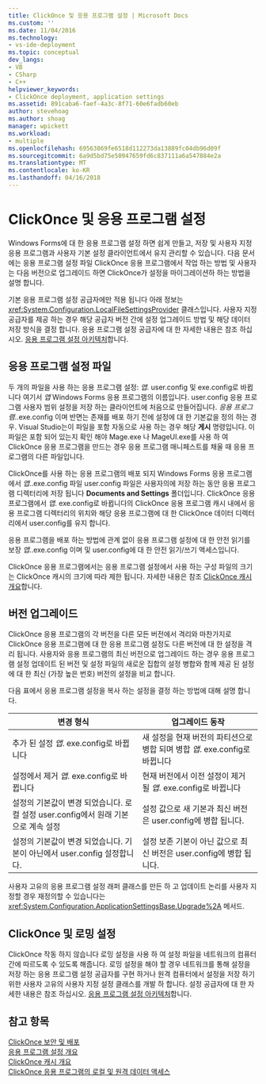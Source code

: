 ```yaml
---
title: ClickOnce 및 응용 프로그램 설정 | Microsoft Docs
ms.custom: ''
ms.date: 11/04/2016
ms.technology:
- vs-ide-deployment
ms.topic: conceptual
dev_langs:
- VB
- CSharp
- C++
helpviewer_keywords:
- ClickOnce deployment, application settings
ms.assetid: 891caba6-faef-4a3c-8f71-60e6fadb60eb
author: stevehoag
ms.author: shoag
manager: wpickett
ms.workload:
- multiple
ms.openlocfilehash: 69563869fe6518d112273da13889fc04db96d09f
ms.sourcegitcommit: 6a9d5bd75e50947659fd6c837111a6a547884e2a
ms.translationtype: MT
ms.contentlocale: ko-KR
ms.lasthandoff: 04/16/2018
---
```

# <a name="clickonce-and-application-settings"></a>ClickOnce 및 응용 프로그램 설정
Windows Forms에 대 한 응용 프로그램 설정 하면 쉽게 만들고, 저장 및 사용자 지정 응용 프로그램과 사용자 기본 설정 클라이언트에서 유지 관리할 수 있습니다. 다음 문서에는 응용 프로그램 설정 파일 ClickOnce 응용 프로그램에서 작업 하는 방법 및 사용자는 다음 버전으로 업그레이드 하면 ClickOnce가 설정을 마이그레이션하 하는 방법을 설명 합니다.  
  
 기본 응용 프로그램 설정 공급자에만 적용 됩니다 아래 정보는 <xref:System.Configuration.LocalFileSettingsProvider> 클래스입니다. 사용자 지정 공급자를 제공 하는 경우 해당 공급자 버전 간에 설정 업그레이드 방법 및 해당 데이터 저장 방식을 결정 합니다. 응용 프로그램 설정 공급자에 대 한 자세한 내용은 참조 하십시오. [응용 프로그램 설정 아키텍처](/dotnet/framework/winforms/advanced/application-settings-architecture)합니다.  
  
## <a name="application-settings-files"></a>응용 프로그램 설정 파일  
 두 개의 파일을 사용 하는 응용 프로그램 설정: *앱*. user.config 및 exe.config로 바뀝니다 여기서 *앱* Windows Forms 응용 프로그램의 이름입니다. user.config 응용 프로그램 사용자 범위 설정을 저장 하는 클라이언트에 처음으로 만들어집니다. *응용 프로그램*..exe.config 이며 반면는 존재를 배포 하기 전에 설정에 대 한 기본값을 정의 하는 경우. Visual Studio는이 파일을 포함 자동으로 사용 하는 경우 해당 **게시** 명령입니다. 이 파일은 포함 되어 있는지 확인 해야 Mage.exe 나 MageUI.exe를 사용 하 여 ClickOnce 응용 프로그램을 만드는 경우 응용 프로그램 매니페스트를 채울 때 응용 프로그램의 다른 파일입니다.  
  
 ClickOnce를 사용 하는 응용 프로그램의 배포 되지 Windows Forms 응용 프로그램에서 *앱*..exe.config 파일 user.config 파일은 사용자의에 저장 하는 동안 응용 프로그램 디렉터리에 저장 됩니다 **Documents and Settings**  폴더입니다. ClickOnce 응용 프로그램에서 *앱*. exe.config로 바뀝니다의 ClickOnce 응용 프로그램 캐시 내에서 응용 프로그램 디렉터리의 위치와 해당 응용 프로그램에 대 한 ClickOnce 데이터 디렉터리에서 user.config를 유지 합니다.  
  
 응용 프로그램을 배포 하는 방법에 관계 없이 응용 프로그램 설정에 대 한 안전 읽기를 보장 *앱*..exe.config 이며 및 user.config에 대 한 안전 읽기/쓰기 액세스입니다.  
  
 ClickOnce 응용 프로그램에서는 응용 프로그램 설정에서 사용 하는 구성 파일의 크기는 ClickOnce 캐시의 크기에 따라 제한 됩니다. 자세한 내용은 참조 [ClickOnce 캐시 개요](../deployment/clickonce-cache-overview.md)합니다.  
  
## <a name="version-upgrades"></a>버전 업그레이드  
 ClickOnce 응용 프로그램의 각 버전을 다른 모든 버전에서 격리와 마찬가지로 ClickOnce 응용 프로그램에 대 한 응용 프로그램 설정도 다른 버전에 대 한 설정을 격리 됩니다. 사용자와 응용 프로그램의 최신 버전으로 업그레이드 하는 경우 응용 프로그램 설정 업데이트 된 버전 및 설정 파일의 새로운 집합의 설정 병합와 함께 제공 된 설정에 대 한 최신 (가장 높은 번호) 버전의 설정을 비교 합니다.  
  
 다음 표에서 응용 프로그램 설정을 복사 하는 설정을 결정 하는 방법에 대해 설명 합니다.  
  
|변경 형식|업그레이드 동작|  
|--------------------|--------------------|  
|추가 된 설정 *앱*. exe.config로 바뀝니다|새 설정을 현재 버전의 파티션으로 병합 되며 병합 *앱*. exe.config로 바뀝니다|  
|설정에서 제거 *앱*. exe.config로 바뀝니다|현재 버전에서 이전 설정이 제거 될 *앱*. exe.config로 바뀝니다|  
|설정의 기본값이 변경 되었습니다. 로컬 설정 user.config에서 원래 기본으로 계속 설정|설정 값으로 새 기본과 최신 버전은 user.config에 병합 됩니다.|  
|설정의 기본값이 변경 되었습니다. 기본이 아닌에서 user.config 설정합니다.|설정 보존 기본이 아닌 값으로 최신 버전은 user.config에 병합 됩니다.|  
  
 사용자 고유의 응용 프로그램 설정 래퍼 클래스를 만든 하 고 업데이트 논리를 사용자 지정할 경우 재정의할 수 있습니다는 <xref:System.Configuration.ApplicationSettingsBase.Upgrade%2A> 메서드.  
  
## <a name="clickonce-and-roaming-settings"></a>ClickOnce 및 로밍 설정  
 ClickOnce 작동 하지 않습니다 로밍 설정을 사용 하 여 설정 파일을 네트워크의 컴퓨터 간에 따르도록 수 있도록 해줍니다. 로밍 설정을 해야 할 경우 네트워크를 통해 설정을 저장 하는 응용 프로그램 설정 공급자를 구현 하거나 원격 컴퓨터에서 설정을 저장 하기 위한 사용자 고유의 사용자 지정 설정 클래스를 개발 하 합니다. 설정 공급자에 대 한 자세한 내용은 참조 하십시오. [응용 프로그램 설정 아키텍처](/dotnet/framework/winforms/advanced/application-settings-architecture)합니다.  
  
## <a name="see-also"></a>참고 항목  
 [ClickOnce 보안 및 배포](../deployment/clickonce-security-and-deployment.md)   
 [응용 프로그램 설정 개요](/dotnet/framework/winforms/advanced/application-settings-overview)   
 [ClickOnce 캐시 개요](../deployment/clickonce-cache-overview.md)   
 [ClickOnce 응용 프로그램의 로컬 및 원격 데이터 액세스](../deployment/accessing-local-and-remote-data-in-clickonce-applications.md)